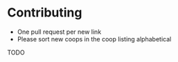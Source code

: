 # Contributing

  * One pull request per new link
  * Please sort new coops in the coop listing alphabetical
  
TODO

